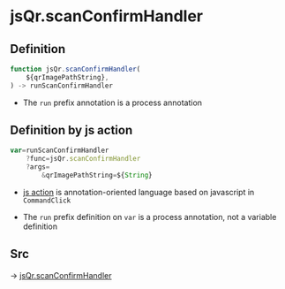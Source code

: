 # jsQr.scanConfirmHandler

## Definition

```js.js
function jsQr.scanConfirmHandler(
	${qrImagePathString},
) -> runScanConfirmHandler
```

- The `run` prefix annotation is a process annotation
## Definition by js action

```js.js
var=runScanConfirmHandler
	?func=jsQr.scanConfirmHandler
	?args=
		&qrImagePathString=${String}
```

- [js action](#) is annotation-oriented language based on javascript in `CommandClick`

- The `run` prefix definition on `var` is a process annotation, not a variable definition

## Src

-> [jsQr.scanConfirmHandler](https://github.com/puutaro/CommandClick/blob/master/app/src/main/java/com/puutaro/commandclick/fragment_lib/terminal_fragment/js_interface/qr/JsQr.kt#L110)


